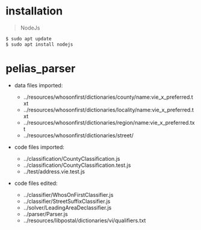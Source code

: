 # installation
> NodeJs
```bash
$ sudo apt update
$ sudo apt install nodejs
```

# pelias_parser

- data files imported:
    - ../resources/whosonfirst/dictionaries/county/name:vie_x_preferred.txt
    - ../resources/whosonfirst/dictionaries/locality/name:vie_x_preferred.txt
    - ../resources/whosonfirst/dictionaries/region/name:vie_x_preferred.txt
    - ../resources/whosonfirst/dictionaries/street/

- code files imported:
    - ../classification/CountyClassification.js
    - ../classification/CountyClassification.test.js
    - ../test/address.vie.test.js

- code files edited:
    - ../classifier/WhosOnFirstClassifier.js
    - ../classifier/StreetSuffixClassifier.js
    - ../solver/LeadingAreaDeclassifier.js
    - ../parser/Parser.js
    - ../resources/libpostal/dictionaries/vi/qualifiers.txt